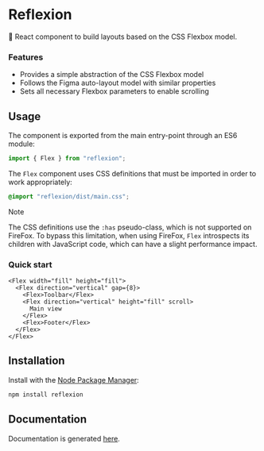 # Reflexion

💎 React component to build layouts based on the CSS Flexbox model.

### Features

- Provides a simple abstraction of the CSS Flexbox model
- Follows the Figma auto-layout model with similar properties
- Sets all necessary Flexbox parameters to enable scrolling

## Usage

The component is exported from the main entry-point through an ES6 module:

```js
import { Flex } from "reflexion";
```

The `Flex` component uses CSS definitions that must be imported in order to work appropriately:

```css
@import "reflexion/dist/main.css";
```

> [!NOTE]
> The CSS definitions use the `:has` pseudo-class, which is not supported on FireFox. To bypass this limitation, when using FireFox, `Flex` introspects its children with JavaScript code, which can have a slight performance impact.

### Quick start

```tsx
<Flex width="fill" height="fill">
  <Flex direction="vertical" gap={8}>
    <Flex>Toolbar</Flex>
    <Flex direction="vertical" height="fill" scroll>
      Main view
    </Flex>
    <Flex>Footer</Flex>
  </Flex>
</Flex>
```

## Installation

Install with the [Node Package Manager](https://www.npmjs.com/package/reflexion):

```bash
npm install reflexion
```

## Documentation

Documentation is generated [here](doc/README.md).

